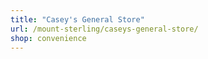 ```yaml
---
title: "Casey's General Store"
url: /mount-sterling/caseys-general-store/
shop: convenience
---
```

